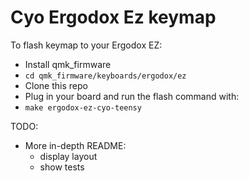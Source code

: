 # Cyo Ergodox Ez keymap

To flash keymap to your Ergodox EZ:

  * Install qmk_firmware
  * `cd qmk_firmware/keyboards/ergodox/ez`
  * Clone this repo
  * Plug in your board and run the flash command with:
  * `make ergodox-ez-cyo-teensy`

TODO:

  * More in-depth README:
    * display layout
    * show tests
